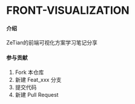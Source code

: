 # FRONT-VISUALIZATION

#### 介绍
ZeTian的前端可视化方案学习笔记分享

#### 参与贡献

1.  Fork 本仓库
2.  新建 Feat_xxx 分支
3.  提交代码
4.  新建 Pull Request
